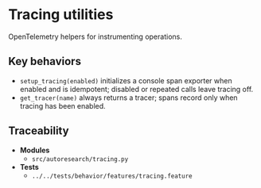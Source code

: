 # Tracing utilities

OpenTelemetry helpers for instrumenting operations.

## Key behaviors

- `setup_tracing(enabled)` initializes a console span exporter when enabled and is idempotent; disabled or repeated calls leave tracing off.
- `get_tracer(name)` always returns a tracer; spans record only when tracing has been enabled.

## Traceability

- **Modules**
  - `src/autoresearch/tracing.py`
- **Tests**
  - `../../tests/behavior/features/tracing.feature`

